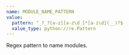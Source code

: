 ```yaml
---
name: MODULE_NAME_PATTERN
value:
  pattern: ^_?_?[a-z][a-z\d_]*[a-z\d](__)?$
  value_type: python://re.Pattern
---
```


Regex pattern to name modules.